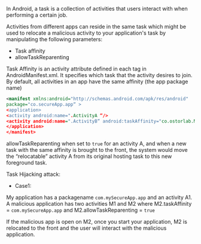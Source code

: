In Android, a task is a collection of activities that users interact with when performing a certain job. 

Activities from different apps can reside in the same task which might be used to relocate a malicious activity to your application's task by
manipulating the following parameters:
 - Task affinity
 - allowTaskReparenting
 
 
 Task Affinity is an activity attribute defined in each <activity> tag in AndroidManifest.xml. It specifies which task that the activity desires
to join. By default, all activities in an app have the same affinity (the app package name)

```xml
<manifest xmlns:android="http://schemas.android.com/apk/res/android"
package="co.secureApp.app“ >
<application>
<activity android:name=".ActivityA “/>
<activity android:name=".ActivityB“ android:taskAffinity="co.ostorlab.Myapp:taskB “/>
</application>
</manifest>
``` 

allowTaskReparenting when set to `true` for an activity A, and when a new task with the same affinity is brought to the front, the
system would move the “relocatable” activity A from its original hosting task to this new foreground task.

Task Hijacking attack:

- Case1:

My application has a  packagename `com.mySecureApp.app` and an activity A1.
A malicious application has two activities M1 and M2 where M2.taskAffinity =  `com.mySecureApp.app` and M2.allowTaskReparenting = `true`

If the malicious app is open on M2, once you start your application, M2 is relocated to the front and the user will interact with the malicious application.  
